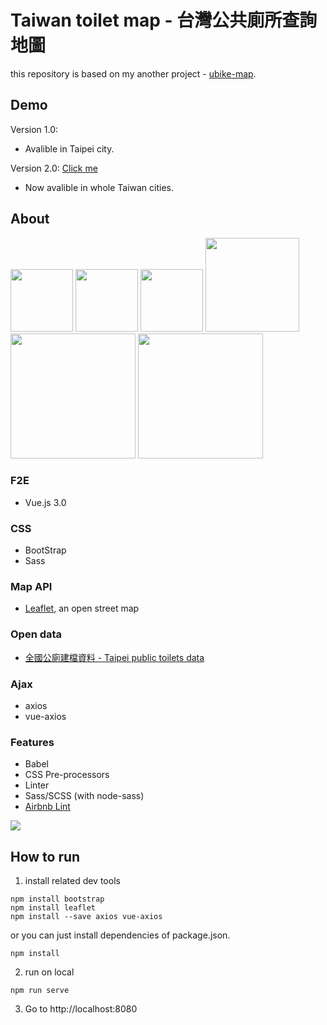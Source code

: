 # Taiwan toilet map - 台灣公共廁所查詢地圖

this repository is based on my another project - [ubike-map](https://github.com/yangyangisyou/ubike-map).  

## Demo
Version 1.0: 
- Avalible in Taipei city.  

Version 2.0: [Click me](https://toiletmap.yyisyou.tw/)
- Now avalible in whole Taiwan cities.

## About 
<p float="left" margin="10px">
  <img src="https://vuejs.org/images/logo.png" width="100px"> 
  <img src="https://upload.wikimedia.org/wikipedia/commons/thumb/b/b2/Bootstrap_logo.svg/440px-Bootstrap_logo.svg.png" width="100px">
  <img src="https://sass-lang.com/assets/img/logos/logo-b6e1ef6e.svg" width="100px">  
  <img src="https://d33wubrfki0l68.cloudfront.net/7a197cfe44548cc1a3f581152af70a3051e11671/78df8/img/babel.svg" width="150px">
  <img src="https://leafletjs.com/docs/images/logo.png" width="200px">
  <img src="https://data.taipei/img/department.2fd5d7eb.png" width="200px">
</p>

### F2E
* Vue.js 3.0  

### CSS
* BootStrap  
* Sass

### Map API
* [Leaflet](https://leafletjs.com/examples/quick-start/), an open street map  

### Open data
* [全國公廁建檔資料 - Taipei public toilets data](https://opendata.epa.gov.tw/Data/Contents/OTH00307/)  
### Ajax
* axios
* vue-axios

### Features
* Babel  
* CSS Pre-processors  
* Linter  
* Sass/SCSS (with node-sass)  
* [Airbnb Lint](https://github.com/airbnb/javascript)  
<img src="https://i.imgur.com/A2XaNqc.png"> 

## How to run
1. install related dev tools
```
npm install bootstrap
npm install leaflet
npm install --save axios vue-axios
```
or you can just install dependencies of package.json.
```
npm install
```

2. run on local  
```
npm run serve
```
3. Go to http://localhost:8080



